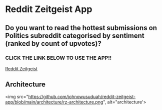 # Reddit Zeitgeist App

## Do you want to read the hottest submissions on Politics subreddit categorised by sentiment (ranked by count of upvotes)?

### CLICK THE LINK BELOW TO USE THE APP!!

<p><a href="https://9t7m2t6mnz.us-east-1.awsapprunner.com">Reddit Zeitgeist</a></p>

## Architecture
<img src="https://github.com/johnowusuduah/reddit-zeitgeist-app/blob/main/architecture/rz-architecture.png", alt="architecture'>

